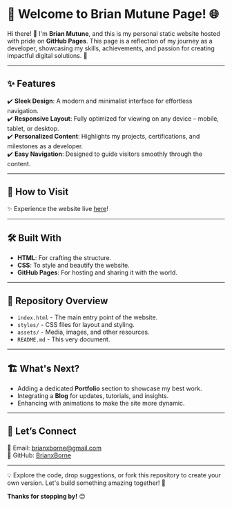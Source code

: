 # 🎉 Welcome to **Brian Mutune Page**! 🌐  

Hi there! 👋 I'm **Brian Mutune**, and this is my personal static website hosted with pride on **GitHub Pages**. This page is a reflection of my journey as a developer, showcasing my skills, achievements, and passion for creating impactful digital solutions. 🚀  

---

## ✨ Features  
✔️ **Sleek Design**: A modern and minimalist interface for effortless navigation.  
✔️ **Responsive Layout**: Fully optimized for viewing on any device – mobile, tablet, or desktop.  
✔️ **Personalized Content**: Highlights my projects, certifications, and milestones as a developer.  
✔️ **Easy Navigation**: Designed to guide visitors smoothly through the content.  

---

## 🚀 How to Visit  
✨ Experience the website live [here](https://your-github-brianxborne.github.io/Brian-Mutune-Page/)!  

---

## 🛠️ Built With  
- **HTML**: For crafting the structure.  
- **CSS**: To style and beautify the website.  
- **GitHub Pages**: For hosting and sharing it with the world.  

---

## 📁 Repository Overview  
- `index.html` - The main entry point of the website.  
- `styles/` - CSS files for layout and styling.  
- `assets/` - Media, images, and other resources.  
- `README.md` - This very document.  

---

## 🏗️ What's Next?  
- Adding a dedicated **Portfolio** section to showcase my best work.  
- Integrating a **Blog** for updates, tutorials, and insights.  
- Enhancing with animations to make the site more dynamic.  

---

## 🤝 Let’s Connect  
📧 Email: [brianxborne@gmail.com](mailto:brianxborne@gmail.com)  
🔗 GitHub: [BrianxBorne](https://github.com/BrianxBorne)  

---

💡 Explore the code, drop suggestions, or fork this repository to create your own version. Let's build something amazing together! 🌟  

**Thanks for stopping by!** 😊
